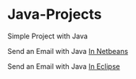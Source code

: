 # Java-Projects
Simple Project with Java

Send an Email with Java [In Netbeans](https://github.com/nguyenhongthe/Java-Projects/tree/master/Java_SendEmail)

Send an Email with Java [In Eclipse](https://github.com/nguyenhongthe/Java-Projects/tree/master/Java_SendEmail_Eclipse)
